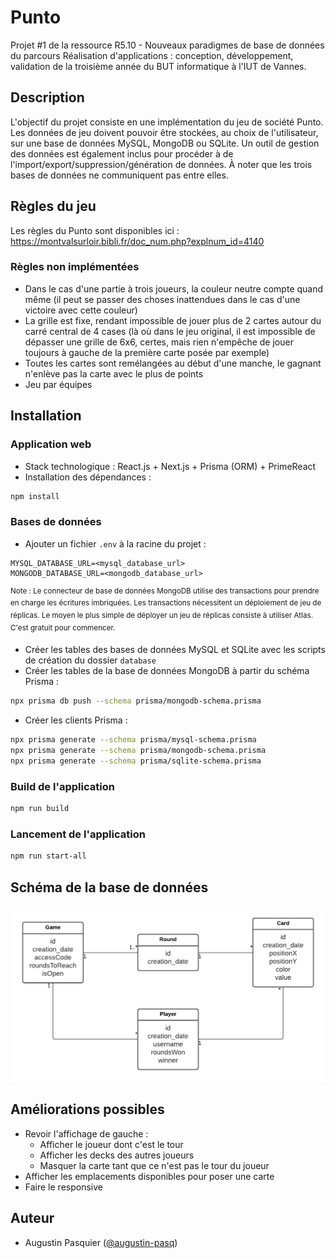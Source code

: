 # Punto
Projet #1 de la ressource R5.10 - Nouveaux paradigmes de base de données du parcours Réalisation d'applications : conception, développement, validation de la troisième année du BUT informatique à l'IUT de Vannes.

## Description
L'objectif du projet consiste en une implémentation du jeu de société Punto. Les données de jeu doivent pouvoir être stockées, au choix de l'utilisateur, sur une base de données MySQL, MongoDB ou SQLite.
Un outil de gestion des données est également inclus pour procéder à de l'import/export/suppression/génération de données.
À noter que les trois bases de données ne communiquent pas entre elles.

## Règles du jeu
Les règles du Punto sont disponibles ici : https://montvalsurloir.bibli.fr/doc_num.php?explnum_id=4140

### Règles non implémentées
- Dans le cas d'une partie à trois joueurs, la couleur neutre compte quand même (il peut se passer des choses inattendues dans le cas d'une victoire avec cette couleur)
- La grille est fixe, rendant impossible de jouer plus de 2 cartes autour du carré central de 4 cases (là où dans le jeu original, il est impossible de dépasser une grille de 6x6, certes, mais rien n'empêche de jouer toujours à gauche de la première carte posée par exemple)
- Toutes les cartes sont remélangées au début d'une manche, le gagnant n'enlève pas la carte avec le plus de points
- Jeu par équipes

## Installation

### Application web
- Stack technologique : React.js + Next.js + Prisma (ORM) + PrimeReact
- Installation des dépendances :
```bash
npm install
```

### Bases de données
- Ajouter un fichier ``.env`` à la racine du projet :
```env
MYSQL_DATABASE_URL=<mysql_database_url>
MONGODB_DATABASE_URL=<mongodb_database_url>
```
<sup>Note : Le connecteur de base de données MongoDB utilise des transactions pour prendre en charge les écritures imbriquées. Les transactions nécessitent un déploiement de jeu de réplicas. Le moyen le plus simple de déployer un jeu de réplicas consiste à utiliser Atlas. C'est gratuit pour commencer.</sup>
- Créer les tables des bases de données MySQL et SQLite avec les scripts de création du dossier ``database``
- Créer les tables de la base de données MongoDB à partir du schéma Prisma :
```bash
npx prisma db push --schema prisma/mongodb-schema.prisma
```
- Créer les clients Prisma :
```bash
npx prisma generate --schema prisma/mysql-schema.prisma
npx prisma generate --schema prisma/mongodb-schema.prisma
npx prisma generate --schema prisma/sqlite-schema.prisma
```

### Build de l'application
```bash
npm run build
```

### Lancement de l'application
```bash
npm run start-all
```

## Schéma de la base de données
![schema.png](database%2Fschema.png)

## Améliorations possibles
- Revoir l'affichage de gauche :
    - Afficher le joueur dont c'est le tour
    - Afficher les decks des autres joueurs
    - Masquer la carte tant que ce n'est pas le tour du joueur
- Afficher les emplacements disponibles pour poser une carte
- Faire le responsive

## Auteur
- Augustin Pasquier ([@augustin-pasq](https://github.com/augustin-pasq))